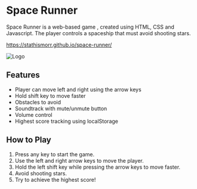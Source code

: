 # Space Runner


Space Runner is a web-based game , created using HTML, CSS and Javascript.
The player controls a spaceship that must avoid shooting stars.

https://stathismorr.github.io/space-runner/

![Logo](https://github.com/username/repository/blob/main/images/logo.png)


## Features

- Player can move left and right using the arrow keys
- Hold shift key to move faster
- Obstacles to avoid
- Soundtrack with mute/unmute button
- Volume control
- Highest score tracking using localStorage

## How to Play

1. Press any key to start the game.
2. Use the left and right arrow keys to move the player.
3. Hold the left shift key while pressing the arrow keys to move faster.
4. Avoid shooting stars.
5. Try to achieve the highest score!
